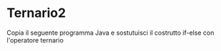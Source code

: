 # Ternario2
Copia il seguente programma Java e sostutuisci il costrutto if-else con l'operatore ternario
